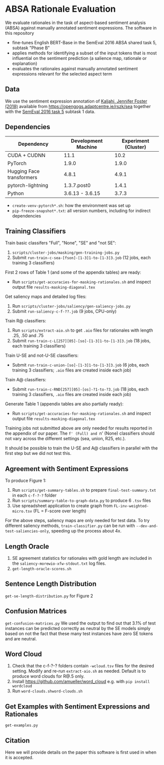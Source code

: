 # ABSA Rationale Evaluation

We evaluate rationales in the task of aspect-based sentiment analysis (ABSA) against manually annotated sentiment expressions.
The software in this repository
* fine-tunes English BERT-Base in the SemEval 2016 ABSA shared task 5, subtask "Phase B"
* applies methods for identifying a subset of the input tokens that is most influential on the sentiment prediction (a salience map, rationale or explanation)
* evaluates the rationales against manually annotated sentiment expressions relevant for the selected aspect term


## Data

We use the sentiment expression annotation of
[Kaljahi, Jennifer Foster (2018)](https://aclanthology.org/W18-6222/)
available from
https://opengogs.adaptcentre.ie/rszk/sea
together with the
[SemEval 2016 task 5](http://alt.qcri.org/semeval2016/task5/index.php?id=data-and-tools)
subtask 1 data.


## Dependencies

| Dependency   | Development Machine | Experiment (Cluster) |
| ------------ | ------------------- | -------------------- |
| CUDA + CUDNN | 11.1                | 10.2 |
| PyTorch      | 1.9.0               | 1.9.0 |
| Hugging Face transformers | 4.8.1  | 4.9.1 |
| pytorch-lightning | 1.3.7.post0    | 1.4.1 |
| Python       | 3.6.13 - 3.6.15     | 3.7.3 |

* `create-venv-pytorch*.sh`: how the environment was set up
* `pip-freeze-snapshot*.txt`: all version numbers, including for indirect dependencies


## Training Classifiers

Train basic classifers "Full", "None", "SE" and "not SE":
1. `scripts/cluster-jobs/masking/gen-training-jobs.py`
2. Submit `run-train-c-sea-[fson]-[1-3]1-to-[1-3]3.job` (12 jobs, each training 3 classifiers)

First 2 rows of Table 1 (and some of the appendix tables) are ready:
 - Run `scripts/get-accuracies-for-masking-rationales.sh` and inspect output file `results-masking-diagonal.tex`

Get saliency maps and detailed log files:
1. Run `scripts/cluster-jobs/saliency/gen-saliency-jobs.py`
2. Submit `run-saliency-c-f-??.job` (9 jobs, CPU-only)

Train R@ classifiers:
1. Run `scripts/extract-aio.sh` to get `.aio` files for rationales with length .25, .50 and .75
2. Submit `run-train-c-L[257][05]-[so]-[1-3]1-to-[1-3]3.job` (18 jobs, each training 3 classifiers)

Train U-SE and not-U-SE classifiers:
 - Submit `run-train-c-union-[so]-[1-3]1-to-[1-3]3.job` (6 jobs, each training 3 classifiers; `.aio` files are created inside each job)

Train A@ classifiers:
 - Submit `run-train-c-RND[257][05]-[os]-?1-to-?3.job` (18 jobs, each training 3 classifiers, `.aio` files are created inside each job)

Generate Table 1 (appendix tables are also partially ready):
 - Run `scripts/get-accuracies-for-masking-rationales.sh` and inspect output file `results-masking-diagonal.tex`

Training jobs not submitted above are only needed for results reported in the appendix of our paper.
The `f' (Full) and `n' (None) classifiers should not vary across the different settings (sea, union, R25, etc.).

It should be possible to train the U-SE and A@ classifiers in parallel with the first step but we did not test this.

## Agreement with Sentiment Expressions

To produce Figure 1:
1. Run `scripts/get-summary-tables.sh` to prepare `final-test-summary.txt` in each `c-f-?-?` folder
2. Run `scripts/summary-table-to-graph-data.py` to produce 6 `.tsv` files
3. Use spreadsheet application to create graph from `FL-inv-weighted-micro.tsv` (FL = F-score over length)

For the above steps, saliency maps are only needed for test data.
To try different saliency methods, `train-classifier.py` can be run
with `--dev-and-test-saliencies-only`, speeding up the process about 4x.


## Length Oracle

1. SE agreement statistics for rationales with gold length are included in the `saliency-morewio-xfw-stdout.txt` log files.
2. `get-length-oracle-scores.sh`


## Sentence Length Distribution

`get-se-length-distribution.py`
for Figure 2


## Confusion Matrices

`get-confusion-matrices.py`
We used the output to find out that 3.1% of test instances can be predicted correctly
as neutral by the SE models simply based on not the fact that these many test instances have zero SE tokens and
are neutral.


## Word Cloud

1. Check that the c-f-?-? folders contain `-wcloud.tsv` files for the desired setting. Modify and re-run `extract-aio.sh` as needed. Default is to produce word clouds for R@.5 only.
2. Install https://github.com/amueller/word_cloud e.g. with `pip install wordcloud`
3. Run `word-clouds.shword-clouds.sh`


## Get Examples with Sentiment Expressions and Rationales

`get-examples.py`


## Citation

Here we will provide details on the paper this software is first used in when it is accepted.

